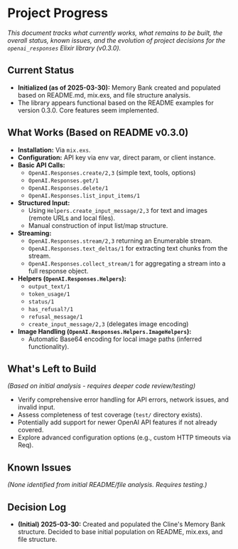 # Project Progress

*This document tracks what currently works, what remains to be built, the overall status, known issues, and the evolution of project decisions for the `openai_responses` Elixir library (v0.3.0).*

## Current Status

- **Initialized (as of 2025-03-30):** Memory Bank created and populated based on README.md, mix.exs, and file structure analysis.
- The library appears functional based on the README examples for version 0.3.0. Core features seem implemented.

## What Works (Based on README v0.3.0)

- **Installation:** Via `mix.exs`.
- **Configuration:** API key via env var, direct param, or client instance.
- **Basic API Calls:**
    - `OpenAI.Responses.create/2,3` (simple text, tools, options)
    - `OpenAI.Responses.get/1`
    - `OpenAI.Responses.delete/1`
    - `OpenAI.Responses.list_input_items/1`
- **Structured Input:**
    - Using `Helpers.create_input_message/2,3` for text and images (remote URLs and local files).
    - Manual construction of input list/map structure.
- **Streaming:**
    - `OpenAI.Responses.stream/2,3` returning an Enumerable stream.
    - `OpenAI.Responses.text_deltas/1` for extracting text chunks from the stream.
    - `OpenAI.Responses.collect_stream/1` for aggregating a stream into a full response object.
- **Helpers (`OpenAI.Responses.Helpers`):**
    - `output_text/1`
    - `token_usage/1`
    - `status/1`
    - `has_refusal?/1`
    - `refusal_message/1`
    - `create_input_message/2,3` (delegates image encoding)
- **Image Handling (`OpenAI.Responses.Helpers.ImageHelpers`):**
    - Automatic Base64 encoding for local image paths (inferred functionality).

## What's Left to Build

*(Based on initial analysis - requires deeper code review/testing)*
- Verify comprehensive error handling for API errors, network issues, and invalid input.
- Assess completeness of test coverage (`test/` directory exists).
- Potentially add support for newer OpenAI API features if not already covered.
- Explore advanced configuration options (e.g., custom HTTP timeouts via Req).

## Known Issues

*(None identified from initial README/file analysis. Requires testing.)*

## Decision Log

- **(Initial) 2025-03-30:** Created and populated the Cline's Memory Bank structure. Decided to base initial population on README, mix.exs, and file structure.
